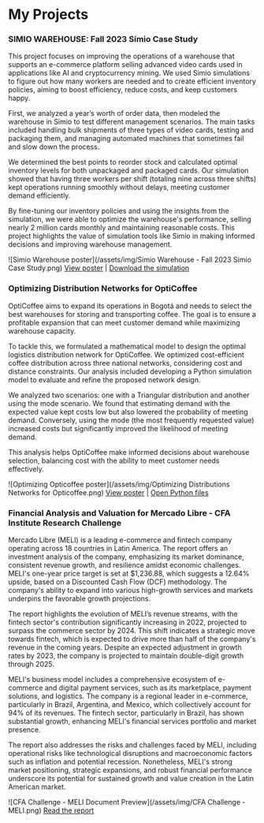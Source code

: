 # My Projects

### SIMIO WAREHOUSE: Fall 2023 Simio Case Study
This project focuses on improving the operations of a warehouse that supports an e-commerce platform selling advanced video cards used in applications like AI and cryptocurrency mining. We used Simio simulations to figure out how many workers are needed and to create efficient inventory policies, aiming to boost efficiency, reduce costs, and keep customers happy.

First, we analyzed a year’s worth of order data, then modeled the warehouse in Simio to test different management scenarios. The main tasks included handling bulk shipments of three types of video cards, testing and packaging them, and managing automated machines that sometimes fail and slow down the process.

We determined the best points to reorder stock and calculated optimal inventory levels for both unpackaged and packaged cards. Our simulation showed that having three workers per shift (totaling nine across three shifts) kept operations running smoothly without delays, meeting customer demand efficiently.

By fine-tuning our inventory policies and using the insights from the simulation, we were able to optimize the warehouse's performance, selling nearly 2 million cards monthly and maintaining reasonable costs. This project highlights the value of simulation tools like Simio in making informed decisions and improving warehouse management.

![Simio Warehouse poster](/assets/img/Simio Warehouse - Fall 2023 Simio Case Study.png)
<a href="https://github.com/gerson-moralesd/portfolio/blob/main/assets/files/SIMIO%20Warehouse.pdf">View poster</a> | 
<a href="https://github.com/gerson-moralesd/portfolio/blob/main/assets/files/SIMIO%20Warehouse.pdf">Download the simulation</a> 

### Optimizing Distribution Networks for OptiCoffee
OptiCoffee aims to expand its operations in Bogotá and needs to select the best warehouses for storing and transporting coffee. The goal is to ensure a profitable expansion that can meet customer demand while maximizing warehouse capacity.

To tackle this, we formulated a mathematical model to design the optimal logistics distribution network for OptiCoffee. We optimized cost-efficient coffee distribution across three national networks, considering cost and distance constraints. Our analysis included developing a Python simulation model to evaluate and refine the proposed network design.

We analyzed two scenarios: one with a Triangular distribution and another using the mode scenario. We found that estimating demand with the expected value kept costs low but also lowered the probability of meeting demand. Conversely, using the mode (the most frequently requested value) increased costs but significantly improved the likelihood of meeting demand.

This analysis helps OptiCoffee make informed decisions about warehouse selection, balancing cost with the ability to meet customer needs effectively.

![Optimizing Opticoffee poster](/assets/img/Optimizing Distributions Networks for Opticoffee.png)
<a href="https://github.com/gerson-moralesd/portfolio/blob/main/assets/files/OptiCoffee.pdf">View poster</a> | 
<a href="https://github.com/gerson-moralesd/portfolio/tree/main/assets/files/OptiCoffee">Open Python files</a> 

### Financial Analysis and Valuation for Mercado Libre - CFA Institute Research Challenge
Mercado Libre (MELI) is a leading e-commerce and fintech company operating across 18 countries in Latin America. The report offers an investment analysis of the company, emphasizing its market dominance, consistent revenue growth, and resilience amidst economic challenges. MELI's one-year price target is set at $1,236.88, which suggests a 12.64% upside, based on a Discounted Cash Flow (DCF) methodology. The company's ability to expand into various high-growth services and markets underpins the favorable growth projections.

The report highlights the evolution of MELI’s revenue streams, with the fintech sector's contribution significantly increasing in 2022, projected to surpass the commerce sector by 2024. This shift indicates a strategic move towards fintech, which is expected to drive more than half of the company's revenue in the coming years. Despite an expected adjustment in growth rates by 2023, the company is projected to maintain double-digit growth through 2025.

MELI's business model includes a comprehensive ecosystem of e-commerce and digital payment services, such as its marketplace, payment solutions, and logistics. The company is a regional leader in e-commerce, particularly in Brazil, Argentina, and Mexico, which collectively account for 94% of its revenues. The fintech sector, particularly in Brazil, has shown substantial growth, enhancing MELI's financial services portfolio and market presence.

The report also addresses the risks and challenges faced by MELI, including operational risks like technological disruptions and macroeconomic factors such as inflation and potential recession. Nonetheless, MELI's strong market positioning, strategic expansions, and robust financial performance underscore its potential for sustained growth and value creation in the Latin American market.

![CFA Challenge - MELI Document Preview](/assets/img/CFA Challenge - MELI.png)
<a href="https://github.com/gerson-moralesd/portfolio/blob/main/assets/files/CFA%20Challenge%20-%20MELI.pdf">Read the report</a>
